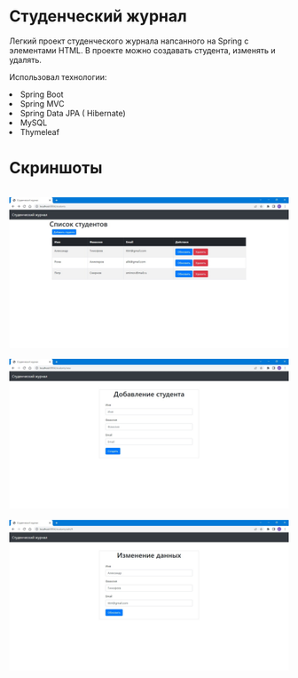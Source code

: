 # Студенческий журнал

Легкий проект студенческого журнала напсанного на Spring c элементами HTML.
В проекте можно создавать студента, изменять и удалять.

Использовал технологии:
<li>Spring Boot
<li>Spring MVC
<li>Spring Data JPA ( Hibernate)
<li>MySQL
<li>Thymeleaf
  
# Скриншоты
  
  <br>
  <img src="https://raw.githubusercontent.com/KadMir1/student_list/master/screen/scr1.jpg">
  <br>
  <br>
  <img src="https://raw.githubusercontent.com/KadMir1/student_list/master/screen/scr2.jpg">
  <br>
  <br>
  <img src="https://raw.githubusercontent.com/KadMir1/student_list/master/screen/scr3.jpg">
  <br>
